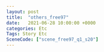 ```yaml
---
layout: post
title:  "others_free97"
date:   2021-06-28 10:00:00 +0000
categories: Etc
Tags: Story Etc
SceneCode: ["scene_free97_q1_s20"]
---
```

